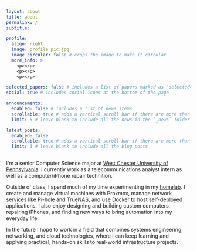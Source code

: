 ```yaml
---
layout: about
title: about
permalink: /
subtitle: 

profile:
  align: right
  image: profile_pic.jpg
  image_circular: false # crops the image to make it circular
  more_info: >
    <p></p>
    <p></p>
    <p></p>

selected_papers: false # includes a list of papers marked as "selected={true}"
social: true # includes social icons at the bottom of the page

announcements:
  enabled: false # includes a list of news items
  scrollable: true # adds a vertical scroll bar if there are more than 3 news items
  limit: 5 # leave blank to include all the news in the `_news` folder

latest_posts:
  enabled: false
  scrollable: true # adds a vertical scroll bar if there are more than 3 new posts items
  limit: 3 # leave blank to include all the blog posts
---
```


I'm a senior Computer Science major at [West Chester University of Pennsylvania](https://www.wcupa.edu/sciences-mathematics/computerScience/). I currently work as a telecommunications analyst intern as well as a computer/iPhone repair technition. 

Outside of class, I spend much of my time experimenting in my [homelab](https://nickresto.github.io/projects/). I create and manage virtual machines with Proxmox, manage network services like Pi-hole and TrueNAS, and use Docker to host self-deployed applications. I also enjoy designing and building custom computers, repairing iPhones, and finding new ways to bring automation into my everyday life. 

In the future I hope to work in a field that combines systems engineering, networking, and cloud technologies, where I can keep learning and applying practical, hands-on skills to real-world infrastructure projects.
